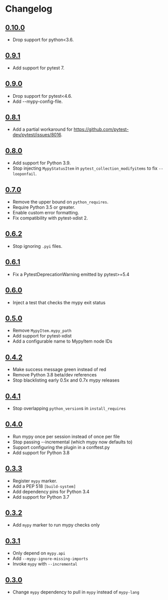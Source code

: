 # Changelog

## [0.10.0](https://github.com/dbader/pytest-mypy/milestone/18)
* Drop support for python<3.6.

## [0.9.1](https://github.com/dbader/pytest-mypy/milestone/17)
* Add support for pytest 7.

## [0.9.0](https://github.com/dbader/pytest-mypy/milestone/14)
* Drop support for pytest<4.6.
* Add --mypy-config-file.

## [0.8.1](https://github.com/dbader/pytest-mypy/milestone/16)
* Add a partial workaround for https://github.com/pytest-dev/pytest/issues/8016.

## [0.8.0](https://github.com/dbader/pytest-mypy/milestone/15)
* Add support for Python 3.9.
* Stop injecting `MypyStatusItem` in `pytest_collection_modifyitems` to fix `--looponfail`.

## [0.7.0](https://github.com/dbader/pytest-mypy/milestone/13)
* Remove the upper bound on `python_requires`.
* Require Python 3.5 or greater.
* Enable custom error formatting.
* Fix compatibility with pytest-xdist 2.

## [0.6.2](https://github.com/dbader/pytest-mypy/milestone/12)
* Stop ignoring `.pyi` files.

## [0.6.1](https://github.com/dbader/pytest-mypy/milestone/11)
* Fix a PytestDeprecationWarning emitted by pytest>=5.4

## [0.6.0](https://github.com/dbader/pytest-mypy/milestone/10)
* Inject a test that checks the mypy exit status

## [0.5.0](https://github.com/dbader/pytest-mypy/milestone/9)
* Remove `MypyItem.mypy_path`
* Add support for pytest-xdist
* Add a configurable name to MypyItem node IDs

## [0.4.2](https://github.com/dbader/pytest-mypy/milestone/8)
* Make success message green instead of red
* Remove Python 3.8 beta/dev references
* Stop blacklisting early 0.5x and 0.7x mypy releases

## [0.4.1](https://github.com/dbader/pytest-mypy/milestone/7)
* Stop overlapping `python_version`s in `install_requires`

## [0.4.0](https://github.com/dbader/pytest-mypy/milestone/6)
* Run mypy once per session instead of once per file
* Stop passing --incremental (which mypy now defaults to)
* Support configuring the plugin in a conftest.py
* Add support for Python 3.8

## [0.3.3](https://github.com/dbader/pytest-mypy/milestone/3)
* Register `mypy` marker.
* Add a PEP 518 `[build-system]`
* Add dependency pins for Python 3.4
* Add support for Python 3.7

## [0.3.2](https://github.com/dbader/pytest-mypy/milestone/2)
* Add `mypy` marker to run mypy checks only

## [0.3.1](https://github.com/dbader/pytest-mypy/milestone/1)
* Only depend on `mypy.api`
* Add `--mypy-ignore-missing-imports`
* Invoke `mypy` with `--incremental`

## [0.3.0](https://github.com/dbader/pytest-mypy/milestone/5)
* Change `mypy` dependency to pull in `mypy` instead of `mypy-lang`
